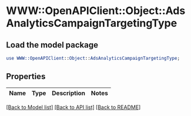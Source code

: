 # WWW::OpenAPIClient::Object::AdsAnalyticsCampaignTargetingType

## Load the model package
```perl
use WWW::OpenAPIClient::Object::AdsAnalyticsCampaignTargetingType;
```

## Properties
Name | Type | Description | Notes
------------ | ------------- | ------------- | -------------

[[Back to Model list]](../README.md#documentation-for-models) [[Back to API list]](../README.md#documentation-for-api-endpoints) [[Back to README]](../README.md)


